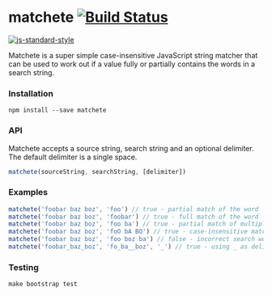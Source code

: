 # matchete [![Build Status](https://travis-ci.org/QubitProducts/matchete.svg)](https://travis-ci.org/QubitProducts/matchete)
[![js-standard-style](https://cdn.rawgit.com/feross/standard/master/badge.svg)](https://github.com/feross/standard)

Matchete is a super simple case-insensitive JavaScript string matcher that can be used to work out if a value fully or partially contains the words in a search string.


### Installation

```
npm install --save matchete
```


### API
Matchete accepts a source string, search string and an optional delimiter. The default delimiter is a single space.
```js
matchete(sourceString, searchString, [delimiter])
```

### Examples
```js
matchete('foobar baz boz', 'foo') // true - partial match of the word
matchete('foobar baz boz', 'foobar') // true - full match of the word
matchete('foobar baz boz', 'foo ba') // true - partial match of multiple words
matchete('foobar baz boz', 'foO bA BO') // true - case-insensitive match
matchete('foobar baz boz', 'foo boz ba') // false - incorrect search word order
matchete('foobar_baz_boz', 'fo_ba__boz', '_') // true - using _ as delimiter instead of space
```


### Testing

```
make bootstrap test
```